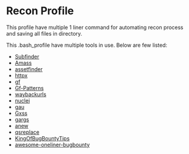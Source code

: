 # Recon Profile

This profile have multiple 1 liner command for automating recon process and saving all files in directory. 

This .bash_profile have multiple tools in use. 
Below are few listed:
- [Subfinder](https://github.com/projectdiscovery/subfinder)
- [Amass](https://github.com/OWASP/Amass)
- [assetfinder](https://github.com/tomnomnom/assetfinder)
- [httpx](https://github.com/projectdiscovery/httpx)
- [gf](https://github.com/tomnomnom/gf)
- [Gf-Patterns](https://github.com/1ndianl33t/Gf-Patterns)
- [waybackurls](github.com/tomnomnom/waybackurls)
- [nuclei](https://github.com/projectdiscovery/nuclei)
- [gau](https://github.com/lc/gau)
- [Gxss](https://github.com/KathanP19/Gxss)
- [gargs](https://github.com/brentp/gargs)
- [anew](https://github.com/tomnomnom/anew)
- [qsreplace](https://github.com/tomnomnom/qsreplace)
- [KingOfBugBountyTips](https://github.com/OfJAAH/KingOfBugBountyTips)
- [awesome-oneliner-bugbounty](https://github.com/dwisiswant0/awesome-oneliner-bugbounty)
